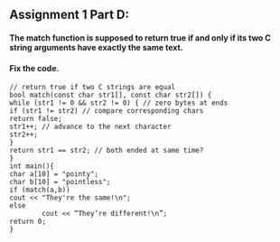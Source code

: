 ## Assignment 1 Part D:

#### The match function is supposed to return true if and only if its two C string arguments have exactly the same text.  
#### Fix the code.

~~~
// return true if two C strings are equal  
bool match(const char str1[], const char str2[]) {  
while (str1 != 0 && str2 != 0) { // zero bytes at ends  
if (str1 != str2) // compare corresponding chars  
return false;  
str1++; // advance to the next character  
str2++;  
}  
return str1 == str2; // both ended at same time?  
}  
int main(){  
char a[10] = "pointy";  
char b[10] = "pointless";  
if (match(a,b))  
cout << "They're the same!\n";  
else  
        cout << “They’re different!\n”;  
return 0;  
}  
~~~

